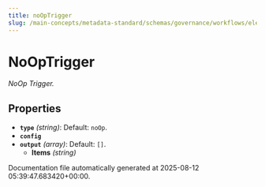 ```yaml
---
title: noOpTrigger
slug: /main-concepts/metadata-standard/schemas/governance/workflows/elements/triggers/nooptrigger
---
```


# NoOpTrigger

*NoOp Trigger.*

## Properties

- **`type`** *(string)*: Default: `noOp`.
- **`config`**
- **`output`** *(array)*: Default: `[]`.
  - **Items** *(string)*


Documentation file automatically generated at 2025-08-12 05:39:47.683420+00:00.
